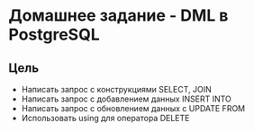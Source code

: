 # Домашнее задание - DML в PostgreSQL

## Цель

- Написать запрос с конструкциями SELECT, JOIN
- Написать запрос с добавлением данных INSERT INTO
- Написать запрос с обновлением данных с UPDATE FROM
- Использовать using для оператора DELETE
